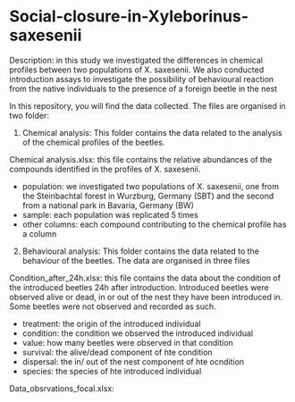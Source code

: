 # Social-closure-in-Xyleborinus-saxesenii

Description: in this study we investigated the differences in chemical profiles between two populations of X. saxesenii. We also conducted introduction assays to investigate the possibility of behavioural reaction from the native individuals to the presence of a foreign beetle in the nest

In this repository, you will find the data collected. The files are organised in two folder:

1. Chemical analysis: This folder contains the data related to the analysis of the chemical profiles of the beetles. 

Chemical analysis.xlsx: this file contains the relative abundances of the compounds identified in the profiles of X. saxesenii.

- population: we investigated two populations of X. saxesenii, one from the Steinbachtal forest in Wurzburg, Germany (SBT) and the second from a national park in Bavaria, Germany (BW)
- sample: each population was replicated 5 times
- other columns: each compound contributing to the chemical profile has a column

2. Behavioural analysis: This folder contains the data related to the behaviour of the beetles. The data are organised in three files

Condition_after_24h.xlsx: this file contains the data about the condition of the introduced beetles 24h after introduction. Introduced beetles were observed alive or dead, in or out of the nest they have been introduced in. Some beetles were not observed and recorded as such.

- treatment: the origin of the introduced individual
- condition: the condition we observed the introduced individual
- value: how many beetles were observed in that condition
- survival: the alive/dead component of hte condition
- dispersal: the in/ out of the nest component of hte ocndition
- species: the species of hte introduced individual

Data_obsrvations_focal.xlsx: 
